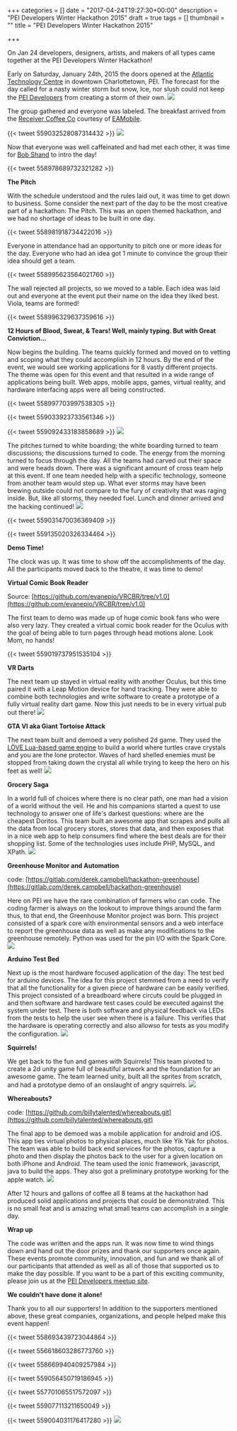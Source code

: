 +++
categories = []
date = "2017-04-24T19:27:30+00:00"
description = "PEI Developers Winter Hackathon 2015"
draft = true
tags = []
thumbnail = ""
title = "PEI Developers Winter Hackathon 2015"

+++


On Jan 24 developers, designers, artists, and makers of all types came together at the PEI Developers Winter Hackathon!


Early on Saturday, January 24th, 2015 the doors opened at the [Atlantic Technology Centre](http://www.atlantictechnologycentre.ca/) in downtown Charlottetown, PEI. The forecast for the day called for a nasty winter storm but snow, Ice, nor slush could not keep the [PEI Developers](http://www.meetup.com/PEI-Developers/) from creating a storm of their own.
![](/uploads/2017/04/24/16376995635_ba4c7256d8_z.jpg)


The group gathered and everyone was labeled. The breakfast arrived from the [Receiver Coffee Co](https://twitter.com/receivercoffee) courtesy of [EAMobile](https://twitter.com/EAMobile).


{{< tweet 559032528087314432 >}}
![](/uploads/2017/04/24/16370923412_a98695bb9f_z.jpg)


Now that everyone was well caffeinated and had met each other, it was time for [Bob Shand](https://twitter.com/feralbob) to intro the day!


{{< tweet 558978689732321282 >}}


**The Pitch**


With the schedule understood and the rules laid out, it was time to get down to business. Some consider the next part of the day to be the most creative part of a hackathon: The Pitch. This was an open themed hackathon, and we had no shortage of ideas to be built in one day.


{{< tweet 558981918734422016 >}}


Everyone in attendance had an opportunity to pitch one or more ideas for the day. Everyone who had an idea got 1 minute to convince the group their idea should get a team.


{{< tweet 558995623564021760 >}}


The wall rejected all projects, so we moved to a table. Each idea was laid out and everyone at the event put their name on the idea they liked best. Viola, teams are formed!


{{< tweet 558996329637359616 >}}


**12 Hours of Blood, Sweat, & Tears! Well, mainly typing. But with Great Conviction...**


Now begins the building. The teams quickly formed and moved on to vetting and scoping what they could accomplish in 12 hours. By the end of the event, we would see working applications for 8 vastly different projects. The theme was open for this event and that resulted in a wide range of applications being built. Web apps, mobile apps, games, virtual reality, and hardware interfacing apps were all being constructed.


{{< tweet 558997703997538305 >}}


{{< tweet 559033923733561346 >}}


{{< tweet 559092433183858689 >}}
![](/uploads/2017/04/24/16376955305_13a81c5f9a_z.jpg)


The pitches turned to white boarding; the white boarding turned to team discussions; the discussions turned to code. The energy from the morning turned to focus through the day. All the teams had carved out their space and were heads down. There was a significant amount of cross team help at this event. If one team needed help with a specific technology, someone from another team would step up. What ever storms may have been brewing outside could not compare to the fury of creativity that was raging inside. But, like all storms, they needed fuel. Lunch and dinner arrived and the hacking continued!
![](/uploads/2017/04/24/16376946825_88d881fdda_z.jpg)


{{< tweet 559031470036369409 >}}


{{< tweet 559135020326334464 >}}


**Demo Time!**


The clock was up. It was time to show off the accomplishments of the day. All the participants moved back to the theatre, it was time to demo!


**Virtual Comic Book Reader**


Source: [https://github.com/evanepio/VRCBR/tree/v1.0](https://github.com/evanepio/VRCBR/tree/v1.0)


The first team to demo was made up of huge comic book fans who were also very lazy. They created a virtual comic book reader for the Oculus with the goal of being able to turn pages through head motions alone. Look Mom, no hands!


{{< tweet 559019737951535104 >}}


**VR Darts**


The next team up stayed in virtual reality with another Oculus, but this time paired it with a Leap Motion device for hand tracking. They were able to combine both technologies and write software to create a prototype of a fully virtual reality dart game. Now this just needs to be in every virtual pub out there!
![](/uploads/2017/04/24/15749425134_bb9d2544ae_z.jpg)


**GTA VI aka Giant Tortoise Attack**


The next team built and demoed a very polished 2d game. They used the [LÖVE Lua-based game engine](https://love2d.org/) to build a world where turtles crave crystals and you are the lone protector. Waves of hard shelled enemies must be stopped from taking down the crystal all while trying to keep the hero on his feet as well!
![](/uploads/2017/04/24/15754551494_8afdd94832_z.jpg)


**Grocery Saga**


In a world full of choices where there is no clear path, one man had a vision of a world without the veil. He and his companions started a quest to use technology to answer one of life's darkest questions: where are the cheapest Doritos. This team built an awesome app that scrapes and pulls all the data from local grocery stores, stores that data, and then exposes that in a nice web app to help consumers find where the best deals are for their shopping list. Some of the technologies uses include PHP, MySQL, and XPath.
![](/uploads/2017/04/24/notgreen.jpg)


**Greenhouse Monitor and Automation**


code: [https://gitlab.com/derek.campbell/hackathon-greenhouse](https://gitlab.com/derek.campbell/hackathon-greenhouse)


Here on PEI we have the rare combination of farmers who can code. The coding farmer is always on the lookout to improve things around the farm thus, to that end, the Greenhouse Monitor project was born. This project consisted of a spark core with environmental sensors and a web interface to report the greenhouse data as well as make any modifications to the greenhouse remotely. Python was used for the pin I/O with the Spark Core.
![](/uploads/2017/04/24/me.jpg)


**Arduino Test Bed**


Next up is the most hardware focused application of the day: The test bed for arduino devices. The idea for this project stemmed from a need to verify that all the functionality for a given piece of hardware can be easily verified. This project consisted of a breadboard where circuts could be plugged in and then software and hardware test cases could be executed against the system under test. There is both software and physical feedback via LEDs from the tests to help the user see when there is a failure. This verifies that the hardware is operating correctly and also allowso for tests as you modify the configuration.
![](/uploads/2017/04/24/matt.jpg)


**Squirrels!**


We get back to the fun and games with Squirrels! This team pivoted to create a 2d unity game full of beautiful artwork and the foundation for an awesome game. The team learned unity, built all the sprites from scratch, and had a prototype demo of an onslaught of angry squirrels.
![](/uploads/2017/04/24/squi.jpg)


**Whereabouts?**


code: [https://github.com/billytalented/whereabouts.git](https://github.com/billytalented/whereabouts.git)


The final app to be demoed was a mobile application for android and iOS. This app ties virtual photos to physical places, much like Yik Yak for photos. The team was able to build back end services for the photos, capture a photo and then display the photos back to the user for a given location on both iPhone and Android. The team used the ionic framework, javascript, java to build the apps. They also got a preliminary prototype working for the apple watch.
![](/uploads/2017/04/24/last.jpg)


After 12 hours and gallons of coffee all 8 teams at the hackathon had produced solid applications and projects that could be demonstrated. This is no small feat and is amazing what small teams can accomplish in a single day.


**Wrap up**


The code was written and the apps run. It was now time to wind things down and hand out the door prizes and thank our supporters once again. These events promote community, innovation, and fun and we thank all of our participants that attended as well as all of those that supported us to make the day possible. If you want to be a part of this exciting community, please join us at the [PEI Developers meetup site](http://www.meetup.com/PEI-Developers/).


**We couldn't have done it alone!**


Thank you to all our supporters! In addition to the supporters mentioned above, these great companies, organizations, and people helped make this event happen!


{{< tweet 558693439723044864 >}}

{{< tweet 556618603286773760 >}}

{{< tweet 558669940409257984 >}}

{{< tweet 559056450719186945 >}}

{{< tweet 557701065517572097 >}}

{{< tweet 559077113211650049 >}}

{{< tweet 559004031176417280 >}}
![](/uploads/2017/04/24/table.jpg)


